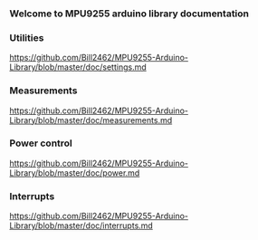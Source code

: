 ### Welcome to MPU9255 arduino library documentation 


### Utilities

https://github.com/Bill2462/MPU9255-Arduino-Library/blob/master/doc/settings.md

### Measurements

https://github.com/Bill2462/MPU9255-Arduino-Library/blob/master/doc/measurements.md

### Power control 

https://github.com/Bill2462/MPU9255-Arduino-Library/blob/master/doc/power.md

### Interrupts

https://github.com/Bill2462/MPU9255-Arduino-Library/blob/master/doc/interrupts.md
